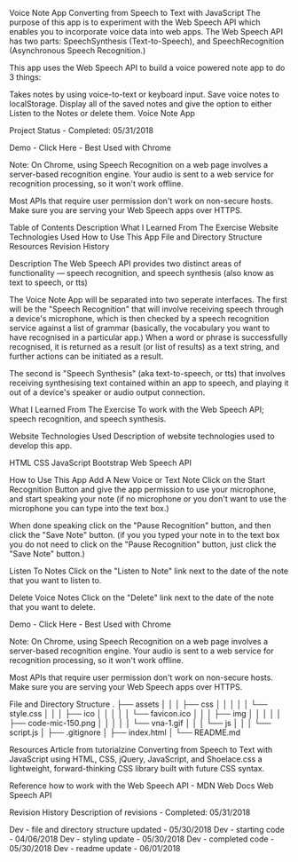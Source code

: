 Voice Note App
Converting from Speech to Text with JavaScript
The purpose of this app is to experiment with the Web Speech API which enables you to incorporate voice data into web apps. The Web Speech API has two parts: SpeechSynthesis (Text-to-Speech), and SpeechRecognition (Asynchronous Speech Recognition.)

This app uses the Web Speech API to build a voice powered note app to do 3 things:

Takes notes by using voice-to-text or keyboard input.
Save voice notes to localStorage.
Display all of the saved notes and give the option to either Listen to the Notes or delete them.
Voice Note App


Project Status - Completed: 05/31/2018

Demo - Click Here - Best Used with Chrome

Note: On Chrome, using Speech Recognition on a web page involves a server-based recognition engine. Your audio is sent to a web service for recognition processing, so it won't work offline.

Most APIs that require user permission don't work on non-secure hosts. Make sure you are serving your Web Speech apps over HTTPS.

Table of Contents
Description
What I Learned From The Exercise
Website Technologies Used
How to Use This App
File and Directory Structure
Resources
Revision History

Description
The Web Speech API provides two distinct areas of functionality — speech recognition, and speech synthesis (also know as text to speech, or tts)

The Voice Note App will be separated into two seperate interfaces. The first will be the "Speech Recognition" that will involve receiving speech through a device's microphone, which is then checked by a speech recognition service against a list of grammar (basically, the vocabulary you want to have recognised in a particular app.) When a word or phrase is successfully recognised, it is returned as a result (or list of results) as a text string, and further actions can be initiated as a result.

The second is "Speech Synthesis" (aka text-to-speech, or tts) that involves receiving synthesising text contained within an app to speech, and playing it out of a device's speaker or audio output connection.

What I Learned From The Exercise
To work with the Web Speech API; speech recognition, and speech synthesis.

Website Technologies Used
Description of website technologies used to develop this app.

HTML
CSS
JavaScript
Bootstrap
Web Speech API

How to Use This App
Add A New Voice or Text Note
​Click on the Start Recognition Button and give the app permission to use your microphone, and start speaking your note (if no microphone or you don't want to use the microphone you can type into the text box.)

​When done speaking click on the "Pause Recognition" button, and then click the "Save Note" button. (if you you typed your note in to the text box you do not need to click on the "Pause Recognition" button, just click the "Save Note" button.)


Listen To Notes
Click on the "Listen to Note" link next to the date of the note that you want to listen to.

Delete Voice Notes
Click on the "Delete" link next to the date of the note that you want to delete.

Demo - Click Here - Best Used with Chrome

Note: On Chrome, using Speech Recognition on a web page involves a server-based recognition engine. Your audio is sent to a web service for recognition processing, so it won't work offline.

Most APIs that require user permission don't work on non-secure hosts. Make sure you are serving your Web Speech apps over HTTPS.

File and Directory Structure
.
├── assets
│   │
│   ├── css
│   │   │
│   │   └── style.css
│   │
│   ├── ico
│   │   │
│   │   └── favicon.ico
│   │
│   ├── img
│   │   │
│   │   ├── code-mic-150.png
│   │   │
│   │   └── vna-1.gif
│   │
│   └── js
│       │
│       └── script.js
│ 
├── .gitignore
│
├── index.html
│
└── README.md     
       
Resources
Article from tutorialzine Converting from Speech to Text with JavaScript using HTML, CSS, jQuery, JavaScript, and Shoelace.css a lightweight, forward-thinking CSS library built with future CSS syntax.

Reference how to work with the Web Speech API - MDN Web Docs Web Speech API

Revision History
Description of revisions - Completed: 05/31/2018

 Dev - file and directory structure updated - 05/30/2018
 Dev - starting code - 04/06/2018
 Dev - styling update - 05/30/2018
 Dev - completed code - 05/30/2018
 Dev - readme update - 06/01/2018
